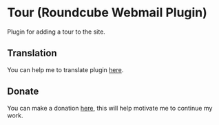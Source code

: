 Tour (Roundcube Webmail Plugin)
==========
Plugin for adding a tour to the site.

Translation
-----------
You can help me to translate plugin [here](https://www.transifex.com/san4op/tour-roundcube-webmail-plugin/dashboard/).

Donate
------
You can make a donation [here](http://yasobe.ru/na/roundcube_tour), this will help motivate me to continue my work.
